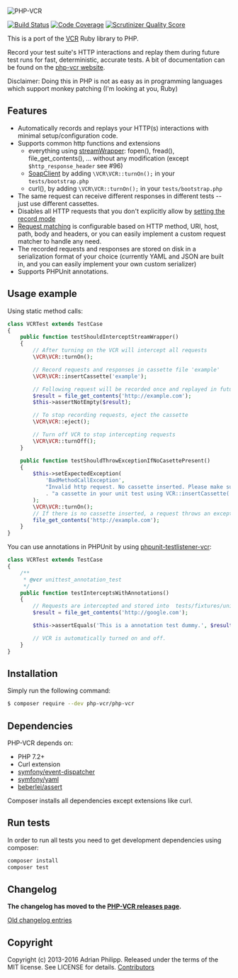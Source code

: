![PHP-VCR](https://user-images.githubusercontent.com/133832/27151811-0d95c6c4-514c-11e7-834e-eff1eec2ea16.png)

[![Build Status](https://github.com/php-vcr/php-vcr/actions/workflows/tests.yml/badge.svg)](https://github.com/php-vcr/php-vcr/actions/workflows/tests.yml)
[![Code Coverage](https://scrutinizer-ci.com/g/php-vcr/php-vcr/badges/coverage.png?s=15cf1644c8cf37a868e03cfba809a5e24c78f285)](https://scrutinizer-ci.com/g/php-vcr/php-vcr/)
[![Scrutinizer Quality Score](https://scrutinizer-ci.com/g/php-vcr/php-vcr/badges/quality-score.png?s=4f638dbca5eb51fb9c87a1dd45c5df94687d85bd)](https://scrutinizer-ci.com/g/php-vcr/php-vcr/)

This is a port of the [VCR](http://github.com/vcr/vcr) Ruby library to PHP.

Record your test suite's HTTP interactions and replay them during future test runs for fast, deterministic, accurate tests. A bit of documentation can be found on the [php-vcr website](http://php-vcr.github.io).

Disclaimer: Doing this in PHP is not as easy as in programming languages which support monkey patching (I'm looking at you, Ruby)

## Features

* Automatically records and replays your HTTP(s) interactions with minimal setup/configuration code.
* Supports common http functions and extensions
  * everything using [streamWrapper](http://php.net/manual/en/class.streamwrapper.php): fopen(), fread(), file_get_contents(), ... without any modification (except `$http_response_header` see #96)
  * [SoapClient](http://www.php.net/manual/en/soapclient.soapclient.php) by adding `\VCR\VCR::turnOn();` in your `tests/bootstrap.php`
  * curl(), by adding `\VCR\VCR::turnOn();` in your `tests/bootstrap.php`
* The same request can receive different responses in different tests -- just use different cassettes.
* Disables all HTTP requests that you don't explicitly allow by [setting the record mode](http://php-vcr.github.io/documentation/configuration/)
* [Request matching](http://php-vcr.github.io/documentation/configuration/) is configurable based on HTTP method, URI, host, path, body and headers, or you can easily
  implement a custom request matcher to handle any need.
* The recorded requests and responses are stored on disk in a serialization format of your choice
  (currently YAML and JSON are built in, and you can easily implement your own custom serializer)
* Supports PHPUnit annotations.

## Usage example

Using static method calls:

``` php
class VCRTest extends TestCase
{
    public function testShouldInterceptStreamWrapper()
    {
        // After turning on the VCR will intercept all requests
        \VCR\VCR::turnOn();

        // Record requests and responses in cassette file 'example'
        \VCR\VCR::insertCassette('example');

        // Following request will be recorded once and replayed in future test runs
        $result = file_get_contents('http://example.com');
        $this->assertNotEmpty($result);

        // To stop recording requests, eject the cassette
        \VCR\VCR::eject();

        // Turn off VCR to stop intercepting requests
        \VCR\VCR::turnOff();
    }

    public function testShouldThrowExceptionIfNoCasettePresent()
    {
        $this->setExpectedException(
            'BadMethodCallException',
            "Invalid http request. No cassette inserted. Please make sure to insert "
            . "a cassette in your unit test using VCR::insertCassette('name');"
        );
        \VCR\VCR::turnOn();
        // If there is no cassette inserted, a request throws an exception
        file_get_contents('http://example.com');
    }
}
```

You can use annotations in PHPUnit by using [phpunit-testlistener-vcr](https://github.com/php-vcr/phpunit-testlistener-vcr):

``` php
class VCRTest extends TestCase
{
    /**
     * @vcr unittest_annotation_test
     */
    public function testInterceptsWithAnnotations()
    {
        // Requests are intercepted and stored into  tests/fixtures/unittest_annotation_test.
        $result = file_get_contents('http://google.com');

        $this->assertEquals('This is a annotation test dummy.', $result, 'Call was not intercepted (using annotations).');

        // VCR is automatically turned on and off.
    }
}
```

## Installation

Simply run the following command:

``` bash
$ composer require --dev php-vcr/php-vcr
```

## Dependencies

PHP-VCR depends on:

  * PHP 7.2+
  * Curl extension
  * [symfony/event-dispatcher](https://github.com/symfony/event-dispatcher)
  * [symfony/yaml](https://github.com/symfony/yaml)
  * [beberlei/assert](https://github.com/beberlei/assert)

Composer installs all dependencies except extensions like curl.

## Run tests

In order to run all tests you need to get development dependencies using composer:

``` php
composer install
composer test
```

## Changelog

**The changelog has moved to the [PHP-VCR releases page](https://github.com/php-vcr/php-vcr/releases).**

[Old changelog entries](docs/old-changelog.md)

## Copyright
Copyright (c) 2013-2016 Adrian Philipp. Released under the terms of the MIT license. See LICENSE for details.
[Contributors](https://github.com/php-vcr/php-vcr/graphs/contributors)

<!--
name of the projects and all sub-modules and libraries (sometimes they are named different and very confusing to new users)
descriptions of all the project, and all sub-modules and libraries
5-line code snippet on how its used (if it's a library)
copyright and licensing information (or "Read LICENSE")
instruction to grab the documentation
instructions to install, configure, and to run the programs
instruction to grab the latest code and detailed instructions to build it (or quick overview and "Read INSTALL")
list of authors or "Read AUTHORS"
instructions to submit bugs, feature requests, submit patches, join mailing list, get announcements, or join the user or dev community in other forms
other contact info (email address, website, company name, address, etc)
a brief history if it's a replacement or a fork of something else
legal notices (crypto stuff)
-->

